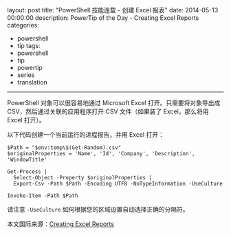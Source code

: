 layout: post
title: "PowerShell 技能连载 - 创建 Excel 报表"
date: 2014-05-13 00:00:00
description: PowerTip of the Day - Creating Excel Reports
categories:
- powershell
- tip
tags:
- powershell
- tip
- powertip
- series
- translation
---
PowerShell 对象可以很容易地通过 Microsoft Excel 打开。只需要将对象导出成 CSV，然后通过关联的应用程序打开 CSV 文件（如果装了 Excel，那么将用 Excel 打开）。

以下代码创建一个当前运行的进程报告，并用 Excel 打开：

    $Path = "$env:temp\$(Get-Random).csv"
    $originalProperties = 'Name', 'Id', 'Company', 'Description', 'WindowTitle'
    
    Get-Process | 
      Select-Object -Property $originalProperties |
      Export-Csv -Path $Path -Encoding UTF8 -NoTypeInformation -UseCulture
    
    Invoke-Item -Path $Path  

请注意 `-UseCulture` 如何根据您的区域设置自动选择正确的分隔符。 

<!--more-->
本文国际来源：[Creating Excel Reports](http://community.idera.com/powershell/powertips/b/tips/posts/creating-excel-reports)
